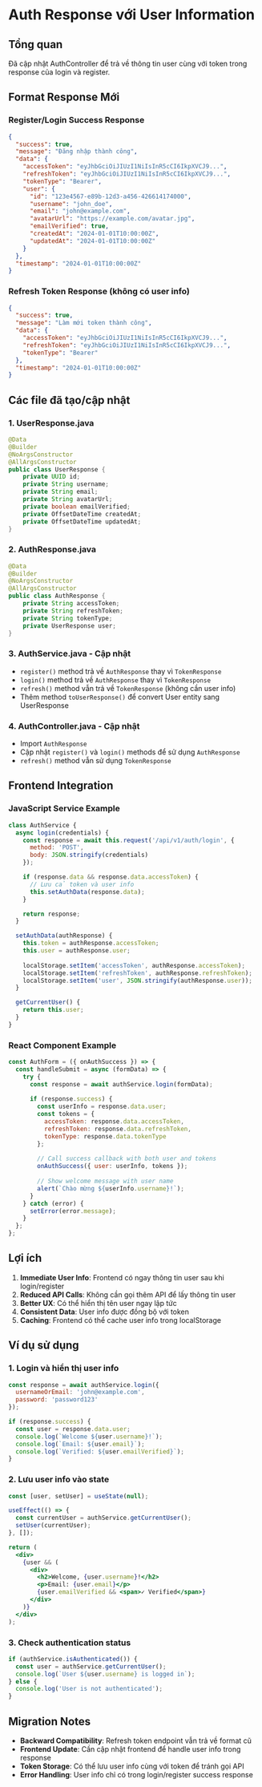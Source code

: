 # Auth Response với User Information

## Tổng quan

Đã cập nhật AuthController để trả về thông tin user cùng với token trong response của login và register.

## Format Response Mới

### Register/Login Success Response
```json
{
  "success": true,
  "message": "Đăng nhập thành công",
  "data": {
    "accessToken": "eyJhbGciOiJIUzI1NiIsInR5cCI6IkpXVCJ9...",
    "refreshToken": "eyJhbGciOiJIUzI1NiIsInR5cCI6IkpXVCJ9...",
    "tokenType": "Bearer",
    "user": {
      "id": "123e4567-e89b-12d3-a456-426614174000",
      "username": "john_doe",
      "email": "john@example.com",
      "avatarUrl": "https://example.com/avatar.jpg",
      "emailVerified": true,
      "createdAt": "2024-01-01T10:00:00Z",
      "updatedAt": "2024-01-01T10:00:00Z"
    }
  },
  "timestamp": "2024-01-01T10:00:00Z"
}
```

### Refresh Token Response (không có user info)
```json
{
  "success": true,
  "message": "Làm mới token thành công",
  "data": {
    "accessToken": "eyJhbGciOiJIUzI1NiIsInR5cCI6IkpXVCJ9...",
    "refreshToken": "eyJhbGciOiJIUzI1NiIsInR5cCI6IkpXVCJ9...",
    "tokenType": "Bearer"
  },
  "timestamp": "2024-01-01T10:00:00Z"
}
```

## Các file đã tạo/cập nhật

### 1. UserResponse.java
```java
@Data
@Builder
@NoArgsConstructor
@AllArgsConstructor
public class UserResponse {
    private UUID id;
    private String username;
    private String email;
    private String avatarUrl;
    private boolean emailVerified;
    private OffsetDateTime createdAt;
    private OffsetDateTime updatedAt;
}
```

### 2. AuthResponse.java
```java
@Data
@Builder
@NoArgsConstructor
@AllArgsConstructor
public class AuthResponse {
    private String accessToken;
    private String refreshToken;
    private String tokenType;
    private UserResponse user;
}
```

### 3. AuthService.java - Cập nhật
- `register()` method trả về `AuthResponse` thay vì `TokenResponse`
- `login()` method trả về `AuthResponse` thay vì `TokenResponse`
- `refresh()` method vẫn trả về `TokenResponse` (không cần user info)
- Thêm method `toUserResponse()` để convert User entity sang UserResponse

### 4. AuthController.java - Cập nhật
- Import `AuthResponse`
- Cập nhật `register()` và `login()` methods để sử dụng `AuthResponse`
- `refresh()` method vẫn sử dụng `TokenResponse`

## Frontend Integration

### JavaScript Service Example
```javascript
class AuthService {
  async login(credentials) {
    const response = await this.request('/api/v1/auth/login', {
      method: 'POST',
      body: JSON.stringify(credentials)
    });

    if (response.data && response.data.accessToken) {
      // Lưu cả token và user info
      this.setAuthData(response.data);
    }

    return response;
  }

  setAuthData(authResponse) {
    this.token = authResponse.accessToken;
    this.user = authResponse.user;
    
    localStorage.setItem('accessToken', authResponse.accessToken);
    localStorage.setItem('refreshToken', authResponse.refreshToken);
    localStorage.setItem('user', JSON.stringify(authResponse.user));
  }

  getCurrentUser() {
    return this.user;
  }
}
```

### React Component Example
```jsx
const AuthForm = ({ onAuthSuccess }) => {
  const handleSubmit = async (formData) => {
    try {
      const response = await authService.login(formData);
      
      if (response.success) {
        const userInfo = response.data.user;
        const tokens = {
          accessToken: response.data.accessToken,
          refreshToken: response.data.refreshToken,
          tokenType: response.data.tokenType
        };
        
        // Call success callback with both user and tokens
        onAuthSuccess({ user: userInfo, tokens });
        
        // Show welcome message with user name
        alert(`Chào mừng ${userInfo.username}!`);
      }
    } catch (error) {
      setError(error.message);
    }
  };
};
```

## Lợi ích

1. **Immediate User Info**: Frontend có ngay thông tin user sau khi login/register
2. **Reduced API Calls**: Không cần gọi thêm API để lấy thông tin user
3. **Better UX**: Có thể hiển thị tên user ngay lập tức
4. **Consistent Data**: User info được đồng bộ với token
5. **Caching**: Frontend có thể cache user info trong localStorage

## Ví dụ sử dụng

### 1. Login và hiển thị user info
```javascript
const response = await authService.login({
  usernameOrEmail: 'john@example.com',
  password: 'password123'
});

if (response.success) {
  const user = response.data.user;
  console.log(`Welcome ${user.username}!`);
  console.log(`Email: ${user.email}`);
  console.log(`Verified: ${user.emailVerified}`);
}
```

### 2. Lưu user info vào state
```jsx
const [user, setUser] = useState(null);

useEffect(() => {
  const currentUser = authService.getCurrentUser();
  setUser(currentUser);
}, []);

return (
  <div>
    {user && (
      <div>
        <h2>Welcome, {user.username}!</h2>
        <p>Email: {user.email}</p>
        {user.emailVerified && <span>✓ Verified</span>}
      </div>
    )}
  </div>
);
```

### 3. Check authentication status
```javascript
if (authService.isAuthenticated()) {
  const user = authService.getCurrentUser();
  console.log(`User ${user.username} is logged in`);
} else {
  console.log('User is not authenticated');
}
```

## Migration Notes

- **Backward Compatibility**: Refresh token endpoint vẫn trả về format cũ
- **Frontend Update**: Cần cập nhật frontend để handle user info trong response
- **Token Storage**: Có thể lưu user info cùng với token để tránh gọi API
- **Error Handling**: User info chỉ có trong login/register success response
